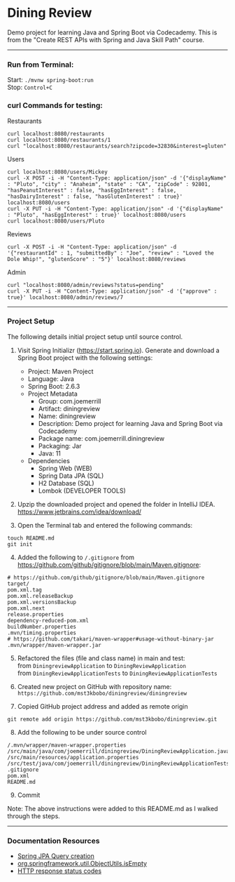 # Dining Review

Demo project for learning Java and Spring Boot via Codecademy. 
This is from the "Create REST APIs with Spring and Java Skill Path" course.

---

### Run from Terminal:

Start: `./mvnw spring-boot:run`  
Stop: `Control+C`

### curl Commands for testing:

Restaurants
```
curl localhost:8080/restaurants
curl localhost:8080/restaurants/1
curl "localhost:8080/restaurants/search?zipcode=32830&interest=gluten"
```

Users
```
curl localhost:8080/users/Mickey
curl -X POST -i -H "Content-Type: application/json" -d '{"displayName" : "Pluto", "city" : "Anaheim", "state" : "CA", "zipCode" : 92801, "hasPeanutInterest" : false, "hasEggInterest" : false, "hasDairyInterest" : false, "hasGlutenInterest" : true}' localhost:8080/users
curl -X PUT -i -H "Content-Type: application/json" -d '{"displayName" : "Pluto", "hasEggInterest" : true}' localhost:8080/users
curl localhost:8080/users/Pluto
```

Reviews
```
curl -X POST -i -H "Content-Type: application/json" -d '{"restaurantId" : 1, "submittedBy" : "Joe", "review" : "Loved the Dole Whip!", "glutenScore" : "5"}' localhost:8080/reviews
```

Admin
```
curl "localhost:8080/admin/reviews?status=pending"
curl -X PUT -i -H "Content-Type: application/json" -d '{"approve" : true}' localhost:8080/admin/reviews/7
```

---

### Project Setup

The following details initial project setup until source control.

1. Visit Spring Initializr (https://start.spring.io). 
   Generate and download a Spring Boot project with the following settings:
   * Project: Maven Project
   * Language: Java
   * Spring Boot: 2.6.3
   * Project Metadata
     * Group: com.joemerrill 
     * Artifact: diningreview 
     * Name: diningreview 
     * Description: Demo project for learning Java and Spring Boot via Codecademy 
     * Package name: com.joemerrill.diningreview 
     * Packaging: Jar 
     * Java: 11
   * Dependencies
     * Spring Web (WEB)
     * Spring Data JPA (SQL)
     * H2 Database (SQL)
     * Lombok (DEVELOPER TOOLS)

2. Upzip the downloaded project and opened the folder in IntelliJ IDEA. 
   https://www.jetbrains.com/idea/download/

3. Open the Terminal tab and entered the following commands:
```
touch README.md
git init
```

4. Added the following to `/.gitignore` from https://github.com/github/gitignore/blob/main/Maven.gitignore:
```
# https://github.com/github/gitignore/blob/main/Maven.gitignore
target/
pom.xml.tag
pom.xml.releaseBackup
pom.xml.versionsBackup
pom.xml.next
release.properties
dependency-reduced-pom.xml
buildNumber.properties
.mvn/timing.properties
# https://github.com/takari/maven-wrapper#usage-without-binary-jar
.mvn/wrapper/maven-wrapper.jar
```

5. Refactored the files (file and class name) in main and test:  
   from `DiningreviewApplication` to `DiningReviewApplication`  
   from `DiningReviewApplicationTests` to `DiningReviewApplicationTests`

6. Created new project on GitHub with repository name:  
   `https://github.com/mst3kbobo/diningreview/diningreview`
7. Copied GitHub project address and added as remote origin
```
git remote add origin https://github.com/mst3kbobo/diningreview.git
```
8. Add the following to be under source control
```
/.mvn/wrapper/maven-wrapper.properties
/src/main/java/com/joemerrill/diningreview/DiningReviewApplication.java
/src/main/resources/application.properties
/src/test/java/com/joemerrill/diningreview/DiningReviewApplicationTests.java
.gitignore
pom.xml
README.md
```
9. Commit

Note: The above instructions were added to this README.md as I walked through the steps.

---

### Documentation Resources

* [Spring JPA Query creation](https://docs.spring.io/spring-data/jpa/docs/1.10.1.RELEASE/reference/html/#jpa.query-methods.query-creation)
* [org.springframework.util.ObjectUtils.isEmpty](https://docs.spring.io/spring-framework/docs/current/javadoc-api/org/springframework/util/ObjectUtils.html#isEmpty-java.lang.Object-)
* [HTTP response status codes](https://developer.mozilla.org/en-US/docs/Web/HTTP/Status)






